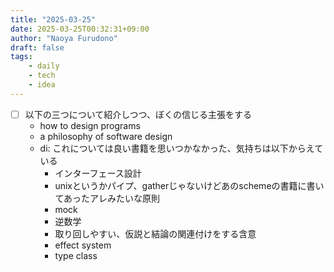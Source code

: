 ```yaml
---
title: "2025-03-25"
date: 2025-03-25T00:32:31+09:00
author: "Naoya Furudono"
draft: false
tags:
    - daily
    - tech
    - idea
---
```


- [ ] 以下の三つについて紹介しつつ、ぼくの信じる主張をする
  - how to design programs
  - a philosophy of software design
  - di: これについては良い書籍を思いつかなかった、気持ちは以下からえている
    - インターフェース設計
    - unixというかパイプ、gatherじゃないけどあのschemeの書籍に書いてあったアレみたいな原則
    - mock
    - 逆数学
    - 取り回しやすい、仮説と結論の関連付けをする含意
    - effect system
    - type class

